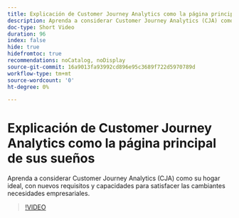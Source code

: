 ```yaml
---
title: Explicación de Customer Journey Analytics como la página principal de sus sueños
description: Aprenda a considerar Customer Journey Analytics (CJA) como su hogar ideal, con nuevos requisitos y capacidades para satisfacer las cambiantes necesidades empresariales.
doc-type: Short Video
duration: 96
index: false
hide: true
hidefromtoc: true
recommendations: noCatalog, noDisplay
source-git-commit: 16a9013fa93992cd896e95c3689f722d5970789d
workflow-type: tm+mt
source-wordcount: '0'
ht-degree: 0%

---
```



# Explicación de Customer Journey Analytics como la página principal de sus sueños

Aprenda a considerar Customer Journey Analytics (CJA) como su hogar ideal, con nuevos requisitos y capacidades para satisfacer las cambiantes necesidades empresariales.

<!-- 62_S113_3442460_95_understanding-customer-journey-analytics-as-your-dream-home -->
>[!VIDEO](https://video.tv.adobe.com/v/3458327/?learn=on&enablevpops=true)
